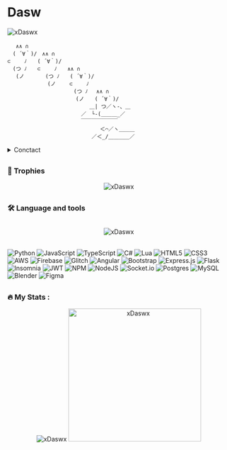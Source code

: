 # Dasw
  <img src="https://komarev.com/ghpvc/?username=xdaswx&label=Profile%20views&color=0e75b6&style=flat" alt="xDaswx" />

```
　 ∧∧ ∩
　( ´∀｀)/　∧∧ ∩
⊂　　 ﾉ　　( ´∀｀)/
　(つ ﾉ　　⊂　　 ﾉ　　∧∧ ∩
　 (ノ　　　　(つ ﾉ　　( ´∀｀)/
　　　　　　　 (ノ　　 ⊂　　 ﾉ
　　　　　　　　　　　　 (つ ﾉ　 ∧∧ ∩ 
　　　　　　　　　　　　　(ノ　　( ´∀｀)/
　　　　　　　　　　　　　　　 ＿| つ／ヽ-、＿
　　　　　　　　　　　　　　／　└-(＿＿＿_／
　　　　　　　　　　　　　　￣￣￣￣￣￣￣
　　　　　　　　　　　　　　　　　 ＜⌒／ヽ＿＿＿
　　　　　　　　　　　　　　　　／＜_/＿＿＿＿／
```


<details>
  <summary>Conctact</summary>
  
    * <a href="https://discord.com/users/211186121571303425">Discord</a>
    * Email: dasw_4shi@protonmail.com

</details>


##
<h3 align="left"> 🎈 Trophies </h3>
<div align="center">
  <img src="https://github-trophies.vercel.app/?username=xdaswx&theme=radical&no-frame=true&no-bg=false&margin-w=4" alt="xDaswx" />
</div>

##

<h3 align="left">🛠 Language and tools</h3>

##

<div align="center">
  <img src="https://github-readme-stats.vercel.app/api/top-langs/?username=xdaswx&theme=tokyonight&hide_border=true&include_all_commits=true&count_private=true&layout=compact" alt="xDaswx" />
</div>
</br>

![Python](https://img.shields.io/badge/python-3670A0?style=flat&logo=python&logoColor=ffdd54) ![JavaScript](https://img.shields.io/badge/javascript-%23323330.svg?style=flat&logo=javascript&logoColor=%23F7DF1E) ![TypeScript](https://img.shields.io/badge/typescript-%23007ACC.svg?style=flat&logo=typescript&logoColor=white) ![C#](https://img.shields.io/badge/c%23-%23239120.svg?style=flat&logo=c-sharp&logoColor=white) ![Lua](https://img.shields.io/badge/lua-%232C2D72.svg?style=flat&logo=lua&logoColor=white) ![HTML5](https://img.shields.io/badge/html5-%23E34F26.svg?style=flat&logo=html5&logoColor=white) ![CSS3](https://img.shields.io/badge/css3-%231572B6.svg?style=flat&logo=css3&logoColor=white) ![AWS](https://img.shields.io/badge/AWS-%23FF9900.svg?style=flat&logo=amazon-aws&logoColor=white) ![Firebase](https://img.shields.io/badge/firebase-%23039BE5.svg?style=flat&logo=firebase) ![Glitch](https://img.shields.io/badge/glitch-%233333FF.svg?style=flat&logo=glitch&logoColor=white) ![Angular](https://img.shields.io/badge/angular-%23DD0031.svg?style=flat&logo=angular&logoColor=white) ![Bootstrap](https://img.shields.io/badge/bootstrap-%23563D7C.svg?style=flat&logo=bootstrap&logoColor=white) ![Express.js](https://img.shields.io/badge/express.js-%23404d59.svg?style=flat&logo=express&logoColor=%2361DAFB) ![Flask](https://img.shields.io/badge/flask-%23000.svg?style=flat&logo=flask&logoColor=white) ![Insomnia](https://img.shields.io/badge/Insomnia-black?style=flat&logo=insomnia&logoColor=5849BE) ![JWT](https://img.shields.io/badge/JWT-black?style=flat&logo=JSON%20web%20tokens) ![NPM](https://img.shields.io/badge/NPM-%23000000.svg?style=flat&logo=npm&logoColor=white) ![NodeJS](https://img.shields.io/badge/node.js-6DA55F?style=flat&logo=node.js&logoColor=white) ![Socket.io](https://img.shields.io/badge/Socket.io-black?style=flat&logo=socket.io&badgeColor=010101) ![Postgres](https://img.shields.io/badge/postgres-%23316192.svg?style=flat&logo=postgresql&logoColor=white) ![MySQL](https://img.shields.io/badge/mysql-%2300f.svg?style=flat&logo=mysql&logoColor=white) ![Blender](https://img.shields.io/badge/blender-%23F5792A.svg?style=flat&logo=blender&logoColor=white) 	![Figma](https://img.shields.io/badge/figma-%23F24E1E.svg?style=flat&logo=figma&logoColor=white)

##

<h3 align="left">🔥  My Stats :</h3>


<div align="center">
  <img src="https://github-readme-streak-stats.herokuapp.com/?user=xdaswx&theme=tokyonight&hide_border=true" alt="xDaswx" />
  <img width='300' src="https://github-readme-stats.vercel.app/api?username=xdaswx&theme=tokyonight&hide_border=true&include_all_commits=true&count_private=true" alt="xDaswx" />
  
</div>

##
